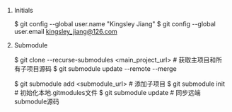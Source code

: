 
1. Initials

    $ git config --global user.name "Kingsley Jiang"
    $ git config --global user.email kingsley_jiang@126.com
	
	
2. Submodule

	$ git clone --recurse-submodules <main_project_url>  # 获取主项目和所有子项目源码
	$ git submodule update --remote --merge

	$ git submodule add <submodule_url>  # 添加子项目
	$ git submodule init  # 初始化本地.gitmodules文件
	$ git submodule update  # 同步远端submodule源码